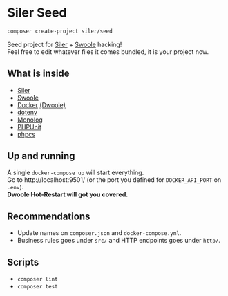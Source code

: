 # Siler Seed

```bash
composer create-project siler/seed
```

Seed project for [Siler](https://siler.leocavalcante.dev/) + [Swoole](https://www.swoole.co.uk/) hacking!<br>
Feel free to edit whatever files it comes bundled, it is your project now.

## What is inside

- [Siler](https://siler.leocavalcante.dev/)
- [Swoole](https://www.swoole.co.uk/)
- [Docker](https://www.docker.com/) [(Dwoole)](https://github.com/leocavalcante/dwoole)
- [dotenv](https://github.com/vlucas/phpdotenv)
- [Monolog](https://github.com/Seldaek/monolog)
- [PHPUnit](https://phpunit.de/)
- [phpcs](https://github.com/squizlabs/PHP_CodeSniffer)

## Up and running

A single `docker-compose up` will start everything.<br>
Go to http://localhost:9501/ (or the port you defined for `DOCKER_API_PORT` on `.env`).<br>
**Dwoole Hot-Restart will got you covered.**

## Recommendations

- Update names on `composer.json` and `docker-compose.yml`.
- Business rules goes under `src/` and HTTP endpoints goes under `http/`.

## Scripts

- `composer lint`
- `composer test`

